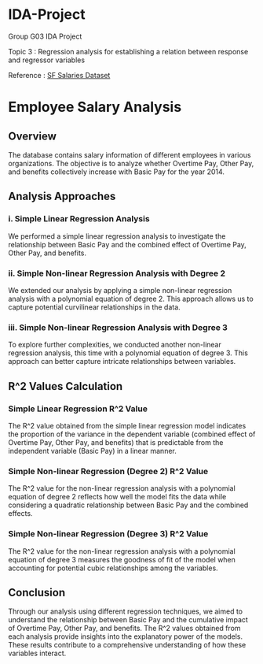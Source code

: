 # IDA-Project
Group G03 IDA Project

Topic 3 : Regression analysis for establishing a relation between response and regressor variables

Reference : [SF Salaries Dataset](https://www.kaggle.com/datasets/kaggle/sf-salaries)

# Employee Salary Analysis

## Overview
The database contains salary information of different employees in various organizations. The objective is to analyze whether Overtime Pay, Other Pay, and benefits collectively increase with Basic Pay for the year 2014.

## Analysis Approaches

### i. Simple Linear Regression Analysis
We performed a simple linear regression analysis to investigate the relationship between Basic Pay and the combined effect of Overtime Pay, Other Pay, and benefits.

### ii. Simple Non-linear Regression Analysis with Degree 2
We extended our analysis by applying a simple non-linear regression analysis with a polynomial equation of degree 2. This approach allows us to capture potential curvilinear relationships in the data.

### iii. Simple Non-linear Regression Analysis with Degree 3
To explore further complexities, we conducted another non-linear regression analysis, this time with a polynomial equation of degree 3. This approach can better capture intricate relationships between variables.

## R^2 Values Calculation

### Simple Linear Regression R^2 Value
The R^2 value obtained from the simple linear regression model indicates the proportion of the variance in the dependent variable (combined effect of Overtime Pay, Other Pay, and benefits) that is predictable from the independent variable (Basic Pay) in a linear manner.

### Simple Non-linear Regression (Degree 2) R^2 Value
The R^2 value for the non-linear regression analysis with a polynomial equation of degree 2 reflects how well the model fits the data while considering a quadratic relationship between Basic Pay and the combined effects.

### Simple Non-linear Regression (Degree 3) R^2 Value
The R^2 value for the non-linear regression analysis with a polynomial equation of degree 3 measures the goodness of fit of the model when accounting for potential cubic relationships among the variables.

## Conclusion
Through our analysis using different regression techniques, we aimed to understand the relationship between Basic Pay and the cumulative impact of Overtime Pay, Other Pay, and benefits. The R^2 values obtained from each analysis provide insights into the explanatory power of the models. These results contribute to a comprehensive understanding of how these variables interact.

